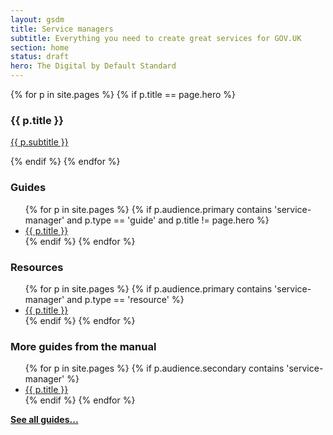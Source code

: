 ```yaml
---
layout: gsdm
title: Service managers
subtitle: Everything you need to create great services for GOV.UK
section: home
status: draft
hero: The Digital by Default Standard
---
```



<div class="home-page-promos">
  <div class="hero topic">

  {% for p in site.pages %}
    {% if p.title == page.hero %}
    <h3>{{ p.title }}</h3>
    <p><a href="{{ p.url }}">{{ p.subtitle }}</a></p>
    {% endif %}
  {% endfor %}

  </div>
  <div class="topic">
    <h3>Guides</h3>
    <ul>
    {% for p in site.pages %}
      {% if p.audience.primary contains 'service-manager' and p.type == 'guide' and p.title != page.hero %}
      <li> 
          <a href="{{ p.url }}">{{ p.title }}</a>
      </li>
      {% endif %}
    {% endfor %}
    </ul>
  </div>
  <div class="topic">
    <h3>Resources</h3>
    <ul>
    {% for p in site.pages %}
      {% if p.audience.primary contains 'service-manager' and p.type == 'resource' %}
      <li> 
          <a href="{{ p.url }}">{{ p.title }}</a>
      </li>
      {% endif %}
    {% endfor %}
    </ul>
  </div>
</div>


<div class="topic">
  <h3>More guides from the manual</h3>
<ul>
{% for p in site.pages %}
  {% if p.audience.secondary contains 'service-manager' %}
  <li> 
      <a href="{{ p.url }}" title="{{ p.subtitle }}">{{ p.title }}</a>
  </li>
  {% endif %}
{% endfor %}
</ul>
</div>

**[See all guides...](/all-guides)**

<!--
<div class="home-page-promos">
  
  <div class="topic">
    <h3>Our design principles</h3>
    <ul><li><a href="guides-and-toolkits/design-principles">Everything we make is founded on these ten principles</a></li></ul>
  </div>

  <div class="topic">
    <h3>Service development</h3>
    <p><a href="guides-and-toolkits/design-principles">The four phases</a></p>
  </div>

  <div class="topic">
    <h3>Building your team</h3>
    <p><a href="guides-and-toolkits/design-principles">Who to hire and your working environment</a></p>
  </div>

    <div class="topic">
    <h3>Working in an agile way</h3>
    <p><a href="guides-and-toolkits/design-principles">What it is, why it works and how to do it</a></p>
  </div>

</div>
-->